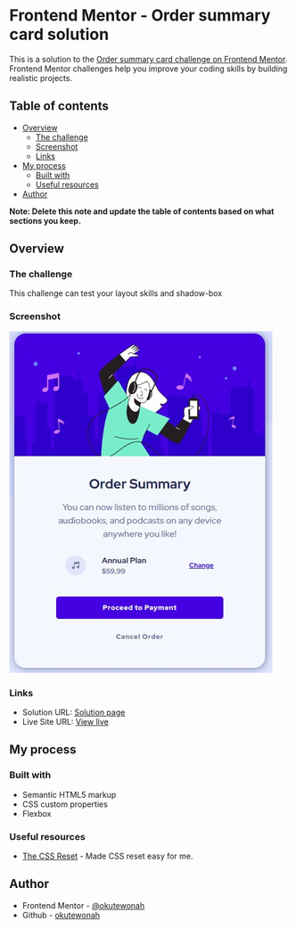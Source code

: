 # Frontend Mentor - Order summary card solution

This is a solution to the [Order summary card challenge on Frontend Mentor](https://www.frontendmentor.io/challenges/order-summary-component-QlPmajDUj). Frontend Mentor challenges help you improve your coding skills by building realistic projects.

## Table of contents

- [Overview](#overview)
  - [The challenge](#the-challenge)
  - [Screenshot](#screenshot)
  - [Links](#links)
- [My process](#my-process)
  - [Built with](#built-with)
  - [Useful resources](#useful-resources)
- [Author](#author)

**Note: Delete this note and update the table of contents based on what sections you keep.**

## Overview

### The challenge

This challenge can test your layout skills and shadow-box

### Screenshot

![](./images/screenshot.jpg)

### Links

- Solution URL: [Solution page](https://github.com/okutewonah/fm-order-summary-component)
- Live Site URL: [View live](https://okutewonah.github.io/fm-order-summary-component/)

## My process

### Built with

- Semantic HTML5 markup
- CSS custom properties
- Flexbox

### Useful resources

- [The CSS Reset](https://www.joshwcomeau.com/css/custom-css-reset/#the-css-reset) - Made CSS reset easy for me.

## Author

- Frontend Mentor - [@okutewonah](https://www.frontendmentor.io/profile/okutewonah)
- Github - [okutewonah](https://github.com/okutewonah)
